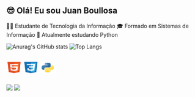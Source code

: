 ## 😎 Olá! Eu sou Juan Boullosa

🐱‍🏍 Estudante de Tecnologia da Informação
🎓 Formado em Sistemas de Informação
🐍 Atualmente estudando Python

![Anurag's GitHub stats](https://github-readme-stats.vercel.app/api?username=rjsk8chw&show_icons=true&theme=tokyonight)
![Top Langs](https://github-readme-stats.vercel.app/api/top-langs/?username=rjsk8chw&layout=compact)

 <div style="display: inline_block"><br>
  <img align="center" alt="Rafa-HTML" height="30" width="40" src="https://raw.githubusercontent.com/devicons/devicon/master/icons/html5/html5-original.svg">
  <img align="center" alt="Rafa-CSS" height="30" width="40" src="https://raw.githubusercontent.com/devicons/devicon/master/icons/css3/css3-original.svg">
  <img align="center" alt="Rafa-Python" height="30" width="40" src="https://raw.githubusercontent.com/devicons/devicon/master/icons/python/python-original.svg">
</div>

##

<div>  
  <a href = "mailto:devjuanboullosa@gmail.com"><img src="https://img.shields.io/badge/-Gmail-%23333?style=for-the-badge&logo=gmail&logoColor=white" target="_blank"></a>
  <a href="https://www.linkedin.com/in/juan-boullosa-gonzaga-python-sql-git/" target="_blank"><img src="https://img.shields.io/badge/-LinkedIn-%230077B5?style=for-the-badge&logo=linkedin&logoColor=white" target="_blank"></a> 
  
</div>

